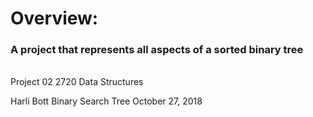 <h1>Overview:</h1>
<h3>A project that represents all aspects of a sorted binary tree</h3>
<br>
Project 02
2720 Data Structures

Harli Bott
Binary Search Tree
October 27, 2018
